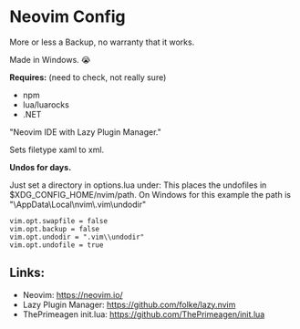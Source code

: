 # Neovim Config

More or less a Backup, no warranty that it works.

Made in Windows. 😭

**Requires:** (need to check, not really sure)

- npm
- lua/luarocks
- .NET

"Neovim IDE with Lazy Plugin Manager."

Sets filetype xaml to xml.

**Undos for days.**

Just set a directory in options.lua under:
This places the undofiles in $XDG_CONFIG_HOME/nvim/path. On Windows for this example the path is "\\AppData\\Local\\nvim\\.vim\\undodir"

```
vim.opt.swapfile = false
vim.opt.backup = false
vim.opt.undodir = ".vim\\undodir"
vim.opt.undofile = true
```

## Links:

- Neovim: https://neovim.io/
- Lazy Plugin Manager: https://github.com/folke/lazy.nvim
- ThePrimeagen init.lua: https://github.com/ThePrimeagen/init.lua
